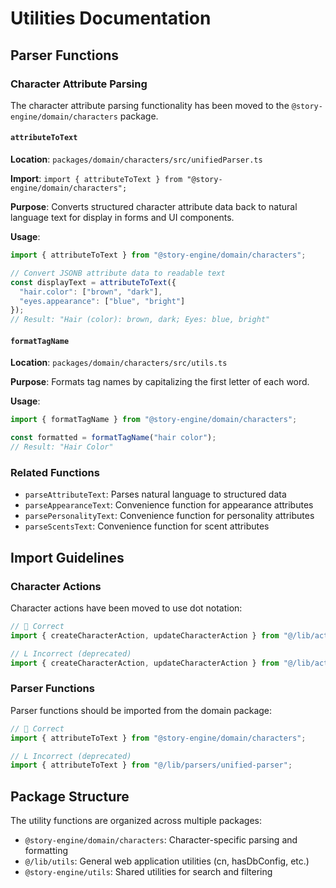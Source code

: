 # Utilities Documentation

## Parser Functions

### Character Attribute Parsing

The character attribute parsing functionality has been moved to the `@story-engine/domain/characters` package.

#### `attributeToText`

**Location**: `packages/domain/characters/src/unifiedParser.ts`

**Import**: `import { attributeToText } from "@story-engine/domain/characters";`

**Purpose**: Converts structured character attribute data back to natural language text for display in forms and UI components.

**Usage**:
```typescript
import { attributeToText } from "@story-engine/domain/characters";

// Convert JSONB attribute data to readable text
const displayText = attributeToText({
  "hair.color": ["brown", "dark"],
  "eyes.appearance": ["blue", "bright"]
});
// Result: "Hair (color): brown, dark; Eyes: blue, bright"
```

#### `formatTagName`

**Location**: `packages/domain/characters/src/utils.ts`

**Purpose**: Formats tag names by capitalizing the first letter of each word.

**Usage**:
```typescript
import { formatTagName } from "@story-engine/domain/characters";

const formatted = formatTagName("hair color");
// Result: "Hair Color"
```

### Related Functions

- `parseAttributeText`: Parses natural language to structured data
- `parseAppearanceText`: Convenience function for appearance attributes
- `parsePersonalityText`: Convenience function for personality attributes
- `parseScentsText`: Convenience function for scent attributes

## Import Guidelines

### Character Actions

Character actions have been moved to use dot notation:

```typescript
//  Correct
import { createCharacterAction, updateCharacterAction } from "@/lib/actions/character.actions";

// L Incorrect (deprecated)
import { createCharacterAction, updateCharacterAction } from "@/lib/actions/character-actions";
```

### Parser Functions

Parser functions should be imported from the domain package:

```typescript
//  Correct
import { attributeToText } from "@story-engine/domain/characters";

// L Incorrect (deprecated)
import { attributeToText } from "@/lib/parsers/unified-parser";
```

## Package Structure

The utility functions are organized across multiple packages:

- `@story-engine/domain/characters`: Character-specific parsing and formatting
- `@/lib/utils`: General web application utilities (cn, hasDbConfig, etc.)
- `@story-engine/utils`: Shared utilities for search and filtering